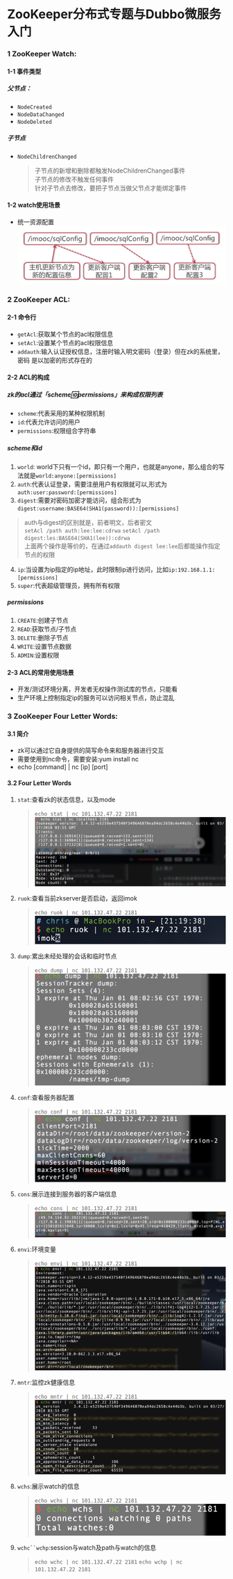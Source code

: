 # ZooKeeper分布式专题与Dubbo微服务入门

### 1 ZooKeeper Watch:
#### 1-1 事件类型
##### 父节点：
- `NodeCreated`
- `NodeDataChanged`
- `NodeDeleted`
##### 子节点
- `NodeChildrenChanged`
  > 子节点的新增和删除都触发NodeChildrenChanged事件<br>
  > 子节点的修改不触发任何事件<br>
  > 针对子节点去修改，要把子节点当做父节点才能绑定事件
#### 1-2 watch使用场景

- 统一资源配置
![统一资源配置](https://github.com/WangPingChun/imooc-learn/blob/master/zookeeper/note/images/watch-统一资源配置.png?raw=true)

### 2 ZooKeeper ACL:
#### 2-1 命令行
- `getAcl`:获取某个节点的acl权限信息
- `setAcl`:设置某个节点的acl权限信息
- `addauth`:输入认证授权信息，注册时输入明文密码（登录）但在zk的系统里，密码 是以加密的形式存在的
#### 2-2 ACL的构成
##### zk的acl通过「scheme:id:permissions」来构成权限列表
- `scheme`:代表采用的某种权限机制
- `id`:代表允许访问的用户
- `permissions`:权限组合字符串

##### scheme和id
1. `world`: world下只有一个id，即只有一个用户，也就是anyone，那么组合的写法就是`world:anyone:[permissions]`
2. `auth`:代表认证登录，需要注册用户有权限就可以,形式为`auth:user:password:[permissions]`
3. `digest`:需要对密码加密才能访问，组合形式为`digest:username:BASE64(SHA1(password)):[permissions]`
> auth与digest的区别就是，前者明文，后者密文<br>
> `setAcl /path auth:lee:lee:cdrwa`
> `setAcl /path digest:les:BASE64(SHA1(lee)):cdrwa`</br>
> 上面两个操作是等价的，在通过`addauth digest lee:lee`后都能操作指定节点的权限
4. `ip`:当设置为ip指定的ip地址，此时限制ip进行访问，比如`ip:192.168.1.1:[permissions]`
5. `super`:代表超级管理员，拥有所有权限
##### permissions
1. `CREATE`:创建子节点
2. `READ`:获取节点/子节点
3. `DELETE`:删除子节点
4. `WRITE`:设置节点数据
5. `ADMIN`:设置权限

#### 2-3 ACL的常用使用场景
- 开发/测试环境分离，开发者无权操作测试库的节点，只能看
- 生产环境上控制指定ip的服务可以访问相关节点，防止混乱

### 3 ZooKeeper Four Letter Words:
#### 3.1 简介
- zk可以通过它自身提供的简写命令来和服务器进行交互
- 需要使用到nc命令，需要安装:yum install nc
- echo [command] | nc [ip] [port]

#### 3.2 Four Letter Words
1. `stat`:查看zk的状态信息，以及mode
    > `echo stat | nc 101.132.47.22 2181`
    > ![](https://github.com/WangPingChun/imooc-learn/blob/master/zookeeper/note/images/flw-stat.png?raw=true)
2. `ruok`:查看当前zkserver是否启动，返回imok
    > `echo ruok | nc 101.132.47.22 2181`
    > ![](https://github.com/WangPingChun/imooc-learn/blob/master/zookeeper/note/images/flw-ruok.png?raw=true)
3. `dump`:累出未经处理的会话和临时节点
    > `echo dump | nc 101.132.47.22 2181`
    > ![](https://github.com/WangPingChun/imooc-learn/blob/master/zookeeper/note/images/flw-dump.png?raw=true)
4. `conf`:查看服务器配置
    > `echo conf | nc 101.132.47.22 2181`
    > ![](https://github.com/WangPingChun/imooc-learn/blob/master/zookeeper/note/images/flw-conf.png?raw=true)
5. `cons`:展示连接到服务器的客户端信息
    > `echo cons | nc 101.132.47.22 2181`
    > ![](https://github.com/WangPingChun/imooc-learn/blob/master/zookeeper/note/images/flw-cons.png?raw=true)
6. `envi`:环境变量
    > `echo envi | nc 101.132.47.22 2181`
    > ![](https://github.com/WangPingChun/imooc-learn/blob/master/zookeeper/note/images/flw-envi.png?raw=true)
7. `mntr`:监控zk健康信息
    > `echo mntr | nc 101.132.47.22 2181`
    > ![](https://github.com/WangPingChun/imooc-learn/blob/master/zookeeper/note/images/flw-mntr.png?raw=true)
8. `wchs`:展示watch的信息
    > `echo wchs | nc 101.132.47.22 2181`
    > ![](https://github.com/WangPingChun/imooc-learn/blob/master/zookeeper/note/images/flw-wchs.png?raw=true)
9. `wchc``wchp`:session与watch及path与watch的信息
    > `echo wchc | nc 101.132.47.22 2181`
    > `echo wchp | nc 101.132.47.22 2181`